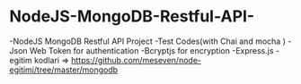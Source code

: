 # NodeJS-MongoDB-Restful-API-
-NodeJS MongoDB Restful API Project
-Test Codes(with Chai and mocha )
-Json Web Token for authentication
-Bcryptjs for encryption
-Express.js
-egitim kodlari => https://github.com/meseven/node-egitimi/tree/master/mongodb
